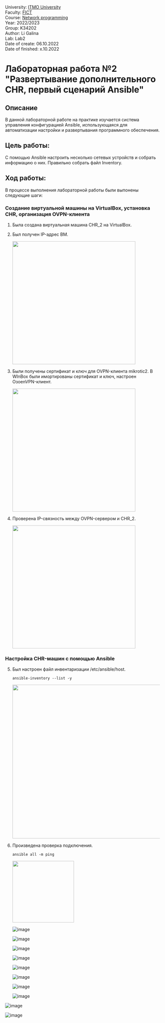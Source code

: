 University: [ITMO University](https://itmo.ru/ru/) <br/>
Faculty: [FICT](https://fict.itmo.ru) <br/>
Course: [Network programming](https://github.com/itmo-ict-faculty/network-programming) <br/>
Year: 2022/2023 <br/>
Group: K34202 <br/>
Author: Li Galina <br/>
Lab: Lab2 <br/>
Date of create: 06.10.2022 <br/>
Date of finished: x.10.2022 <br/>

# Лабораторная работа №2 "Развертывание дополнительного CHR, первый сценарий Ansible"

## Описание
   В данной лабораторной работе на практике изучается система управления конфигурацией Ansible, использующаяся для автоматизации настройки и развертывания программного обеспечения.

## Цель работы:
   С помощью Ansible настроить несколько сетевых устройств и собрать информацию о них. Правильно собрать файл Inventory.

## Ход работы:
   В процессе выполнения лабораторной работы были выпонены следующие шаги:
   
   ### Создание виртуальной машины на VirtualBox, установка CHR, организация OVPN-клиента ###
   
   1. Была создана виртуальная машина CHR_2 на VirtualBox.
   2. Был получен IP-адрес ВМ.
 
      [<img src="https://user-images.githubusercontent.com/58363643/194368638-c09ea438-c855-4186-ba90-3c5b8cec3f70.png" width="400"/>](https://user-images.githubusercontent.com/58363643/194368638-c09ea438-c855-4186-ba90-3c5b8cec3f70.png)
 
   3. Были получены сертификат и ключ для OVPN-клиента mikrotic2. В WInBox были имортированы сертификат и ключ, настроен OзoenVPN-клиент.
   
      [<img src="https://user-images.githubusercontent.com/58363643/194483645-8d4def2c-4624-4226-8cb6-ee9f388117ba.png" width="400"/>](https://user-images.githubusercontent.com/58363643/194483645-8d4def2c-4624-4226-8cb6-ee9f388117ba.png)

   4. Проверена IP-связность между OVPN-сервером и СHR_2.
  
      [<img src="https://user-images.githubusercontent.com/58363643/194484729-7ca4c125-9226-4e5e-be35-cff2f26565b0.png" width="400"/>](https://user-images.githubusercontent.com/58363643/194484729-7ca4c125-9226-4e5e-be35-cff2f26565b0.png)
      
   ### Настройка CHR-машин с помощью Ansible

   5. Был настроен файл инвентаризации /etc/ansible/host.
      
      ```
      ansible-inventory --list -y
      ```
      [<img src="https://user-images.githubusercontent.com/58363643/194758918-07f5e987-d0a3-4084-901e-c6035c49a398.png" width="500"/>](https://user-images.githubusercontent.com/58363643/194758918-07f5e987-d0a3-4084-901e-c6035c49a398.png)

   7. Произведена проверка подключения.
   
      ```
      ansible all -m ping
      ```
      [<img src="https://user-images.githubusercontent.com/58363643/194758473-81a7018d-a803-4504-af01-267ff3425532.png" width="200"/>](https://user-images.githubusercontent.com/58363643/194758473-81a7018d-a803-4504-af01-267ff3425532.png)
      
      ![image](https://user-images.githubusercontent.com/58363643/195847727-0e73cc19-5d92-44ae-af6b-4d5dfd2d7d25.png)

      ![image](https://user-images.githubusercontent.com/58363643/195847578-98733f0e-5f6f-447d-8b01-743dee600202.png)
      
      ![image](https://user-images.githubusercontent.com/58363643/195847651-3270f471-2f5e-4384-a1a6-769e0faa17a4.png)
      
      ![image](https://user-images.githubusercontent.com/58363643/195848107-909cf029-d623-4c3a-8120-36de1182bfe8.png)

      ![image](https://user-images.githubusercontent.com/58363643/195848394-72e8eca8-15c6-43c9-a290-aaeddb1cc59e.png)
      
      ![image](https://user-images.githubusercontent.com/58363643/195856294-fb0401e2-3879-4c1b-998d-451945af27c7.png)


      ![image](https://user-images.githubusercontent.com/58363643/195847886-6b69ca1a-c6e8-4095-8647-a66236899822.png)


      ![image](https://user-images.githubusercontent.com/58363643/195847006-a29f1486-b38c-4018-80a0-412acd26588a.png)

   ![image](https://user-images.githubusercontent.com/58363643/195867882-33f2ff93-b341-422b-adba-3991f5d1da3d.png)

   ![image](https://user-images.githubusercontent.com/58363643/195867595-f999ed61-5d50-495e-a6ab-39ea1130af05.png)



 
 
